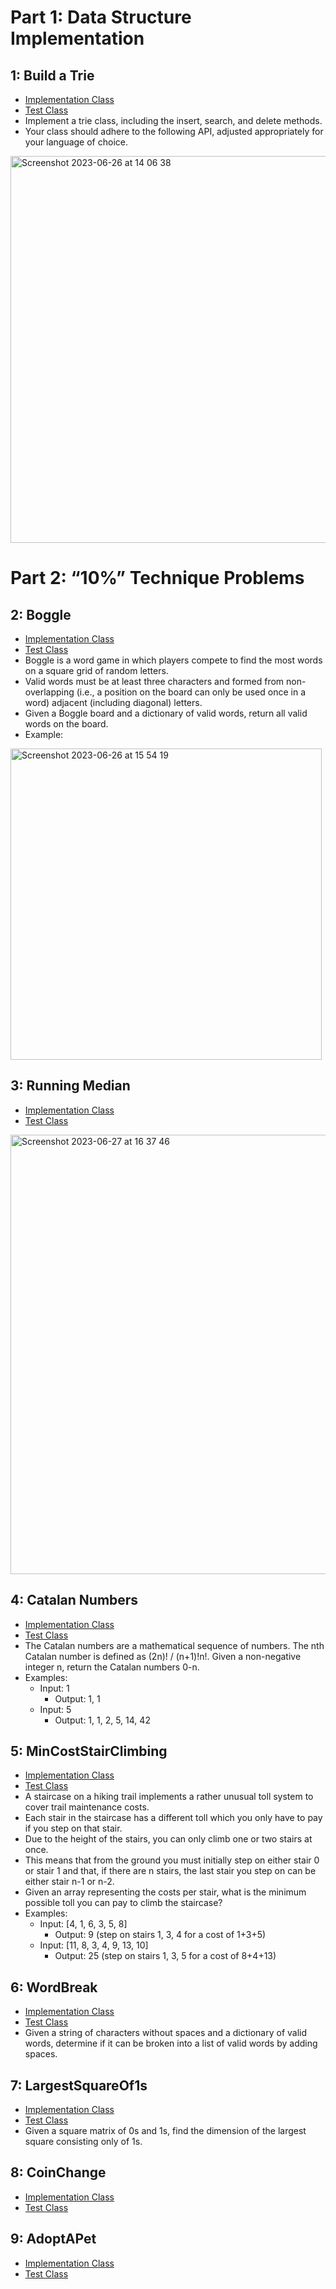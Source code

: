 # Part 1: Data Structure Implementation
## 1: Build a Trie
- [Implementation Class](https://github.com/Uber-Career-Prep-2023/Uber-Career-Prep-Homework-Joseph-Borodach/blob/main/Assignment-4/Trie/src/main/java/career/prep/uber/Trie.java)
- [Test Class](https://github.com/Uber-Career-Prep-2023/Uber-Career-Prep-Homework-Joseph-Borodach/blob/main/Assignment-4/Trie/src/test/java/career/prep/uber/TrieTests.java)
- Implement a trie class, including the insert, search, and delete methods.
- Your class should adhere to the following API, adjusted appropriately for your language of choice.
<img width="619" alt="Screenshot 2023-06-26 at 14 06 38" src="https://github.com/Uber-Career-Prep-2023/Uber-Career-Prep-Homework-Joseph-Borodach/assets/95253429/cc55f67e-220a-4dae-a06e-89273b0934f2">

# Part 2: “10%” Technique Problems
## 2: Boggle
- [Implementation Class](https://github.com/Uber-Career-Prep-2023/Uber-Career-Prep-Homework-Joseph-Borodach/blob/main/Assignment-4/Boggle/src/main/java/career/prep/uber/Boggle.java)
- [Test Class](https://github.com/Uber-Career-Prep-2023/Uber-Career-Prep-Homework-Joseph-Borodach/blob/main/Assignment-4/Boggle/src/test/java/career/prep/uber/BoggleTests.java)
- Boggle is a word game in which players compete to find the most words on a square grid of random letters.
- Valid words must be at least three characters and formed from non-overlapping (i.e., a position on the board can only be used once in a word) adjacent (including diagonal) letters.
- Given a Boggle board and a dictionary of valid words, return all valid words on the board.
- Example:
<img width="498" alt="Screenshot 2023-06-26 at 15 54 19" src="https://github.com/Uber-Career-Prep-2023/Uber-Career-Prep-Homework-Joseph-Borodach/assets/95253429/ed3ba54b-2a3b-4ed3-82fc-af381ed17e4f">

## 3: Running Median
- [Implementation Class](https://github.com/Uber-Career-Prep-2023/Uber-Career-Prep-Homework-Joseph-Borodach/blob/main/Assignment-4/RunningMedian/src/main/java/career/prep/uber/RunningMedian.java)
- [Test Class](https://github.com/Uber-Career-Prep-2023/Uber-Career-Prep-Homework-Joseph-Borodach/blob/main/Assignment-4/RunningMedian/src/test/java/career/prep/uber/RunningMedianTests.java)
<img width="703" alt="Screenshot 2023-06-27 at 16 37 46" src="https://github.com/Uber-Career-Prep-2023/Uber-Career-Prep-Homework-Joseph-Borodach/assets/95253429/d3c9be16-269e-4101-8b47-635345dfad97">

## 4: Catalan Numbers
- [Implementation Class](https://github.com/Uber-Career-Prep-2023/Uber-Career-Prep-Homework-Joseph-Borodach/blob/main/Assignment-4/CatalanNumbers/src/main/java/career/prep/uber/CatalanNumbers.java)
- [Test Class](https://github.com/Uber-Career-Prep-2023/Uber-Career-Prep-Homework-Joseph-Borodach/blob/main/Assignment-4/CatalanNumbers/src/test/java/career/prep/uber/CatalanNumbersTests.java)
- The Catalan numbers are a mathematical sequence of numbers. The nth Catalan number is defined as (2n)! / (n+1)!n!. Given a non-negative integer n, return the Catalan numbers 0-n.
- Examples:
  - Input: 1
    - Output: 1, 1
  - Input: 5
    - Output: 1, 1, 2, 5, 14, 42

## 5: MinCostStairClimbing
- [Implementation Class](https://github.com/Uber-Career-Prep-2023/Uber-Career-Prep-Homework-Joseph-Borodach/blob/main/Assignment-4/MinCostStairClimbing/src/main/java/career/prep/uber/MinCostStairClimbing.java)
- [Test Class](https://github.com/Uber-Career-Prep-2023/Uber-Career-Prep-Homework-Joseph-Borodach/blob/main/Assignment-4/MinCostStairClimbing/src/test/java/career/prep/uber/MinCostStairClimbingTests.java)
- A staircase on a hiking trail implements a rather unusual toll system to cover trail maintenance costs.
- Each stair in the staircase has a different toll which you only have to pay if you step on that stair.
- Due to the height of the stairs, you can only climb one or two stairs at once.
- This means that from the ground you must initially step on either stair 0 or stair 1 and that, if there are n stairs, the last stair you step on can be either stair n-1 or n-2.
- Given an array representing the costs per stair, what is the minimum possible toll you can pay to climb the staircase?
- Examples:
  - Input: [4, 1, 6, 3, 5, 8]
    - Output: 9 (step on stairs 1, 3, 4 for a cost of 1+3+5)
  - Input: [11, 8, 3, 4, 9, 13, 10]
    - Output: 25 (step on stairs 1, 3, 5 for a cost of 8+4+13)

## 6: WordBreak
- [Implementation Class](https://github.com/Uber-Career-Prep-2023/Uber-Career-Prep-Homework-Joseph-Borodach/blob/main/Assignment-4/WordBreak/src/main/java/career/prep/uber/WordBreak.java)
- [Test Class](https://github.com/Uber-Career-Prep-2023/Uber-Career-Prep-Homework-Joseph-Borodach/blob/main/Assignment-4/WordBreak/src/test/java/career/prep/uber/WordBreakTests.java)
- Given a string of characters without spaces and a dictionary of valid words, determine if it can be broken into a list of valid words by adding spaces.

## 7: LargestSquareOf1s
- [Implementation Class](https://github.com/Uber-Career-Prep-2023/Uber-Career-Prep-Homework-Joseph-Borodach/blob/main/Assignment-4/LargestSquareOf1s/src/main/java/career/prep/uber/LargestSquareOf1s.java)
- [Test Class](https://github.com/Uber-Career-Prep-2023/Uber-Career-Prep-Homework-Joseph-Borodach/blob/main/Assignment-4/LargestSquareOf1s/src/test/java/career/prep/uber/LargestSquareOf1sTests.java)
- Given a square matrix of 0s and 1s, find the dimension of the largest square consisting only of 1s.

## 8: CoinChange
- [Implementation Class](https://github.com/Uber-Career-Prep-2023/Uber-Career-Prep-Homework-Joseph-Borodach/blob/main/Assignment-4/CoinChange/src/main/java/career/prep/uber/CoinChange.java)
- [Test Class](https://github.com/Uber-Career-Prep-2023/Uber-Career-Prep-Homework-Joseph-Borodach/blob/main/Assignment-4/CoinChange/src/test/java/career/prep/uber/CoinChangeTests.java)

## 9: AdoptAPet
- [Implementation Class]()
- [Test Class]()
